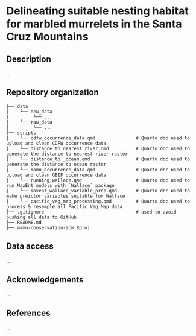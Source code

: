 # Delineating suitable nesting habitat for marbled murrelets in the Santa Cruz Mountains

## Description
...

## Repository organization

```
├── data
|    └── new_data
|         └── ...
|    └── raw_data
|         └── ...
├── scripts
|    └── cdfw_occurrence_data.qmd               # Quarto doc used to upload and clean CDFW occurrence data  
|    └── distance_to_nearest_river.qmd          # Quarto doc used to generate the distance to nearest river raster
|    └── distance_to _ocean.qmd                 # Quarto doc used to generate the distance to ocean raster
|    └── mamu_occurrence_data.qmd               # Quarto doc used to upload and clean GBIF occurrence data 
|    └── running_wallace.qmd                    # Quarto doc used to run MaxEnt models with `Wallace` package
|    └── maxent_wallace_variable_prep.qmd       # Quarto doc used to make preictor variables suitable for Wallace
|    └── pacific_veg_map_processing.qmd         # Quarto doc used to process & resample all Pacific Veg Map data
├── .gitignore                                  # used to avoid pushing all data to GitHub
├── README.md
├── mamu-conservation-scm.Rproj
```

## Data access
...

## Acknowledgements 
...

## References
...
